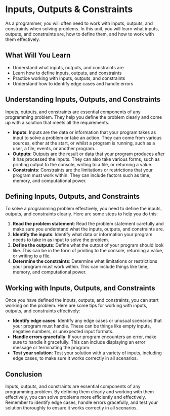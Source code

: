 # Inputs, Outputs & Constraints


As a programmer, you will often need to work with inputs, outputs, and constraints when solving problems. In this unit, you will learn what inputs, outputs, and constraints are, how to define them, and how to work with them effectively.

## What Will You Learn

- Understand what inputs, outputs, and constraints are
- Learn how to define inputs, outputs, and constraints
- Practice working with inputs, outputs, and constraints
- Understand how to identify edge cases and handle errors

## Understanding Inputs, Outputs, and Constraints

Inputs, outputs, and constraints are essential components of any programming problem. They help you define the problem clearly and come up with a solution that meets all the requirements.

- **Inputs**: Inputs are the data or information that your program takes as input to solve a problem or take an action. They can come from various sources, either at the start, or whilst a program is running, such as a user, a file, events, or another program.
- **Outputs**: Outputs are the result or data that your program produces after it has processed the inputs. They can also take various forms, such as printing output to the console, writing to a file, or returning a value.
- **Constraints**: Constraints are the limitations or restrictions that your program must work within. They can include factors such as time, memory, and computational power.

## Defining Inputs, Outputs, and Constraints

To solve a programming problem effectively, you need to define the inputs, outputs, and constraints clearly. Here are some steps to help you do this:

1. **Read the problem statement**: Read the problem statement carefully and make sure you understand what the inputs, outputs, and constraints are.
2. **Identify the inputs**: Identify what data or information your program needs to take in as input to solve the problem.
3. **Define the outputs**: Define what the output of your program should look like. This can be in the form of printing to the console, returning a value, or writing to a file.
4. **Determine the constraints**: Determine what limitations or restrictions your program must work within. This can include things like time, memory, and computational power.

## Working with Inputs, Outputs, and Constraints

Once you have defined the inputs, outputs, and constraints, you can start working on the problem. Here are some tips for working with inputs, outputs, and constraints effectively:

- **Identify edge cases**: Identify any edge cases or unusual scenarios that your program must handle. These can be things like empty inputs, negative numbers, or unexpected input formats.
- **Handle errors gracefully**: If your program encounters an error, make sure to handle it gracefully. This can include displaying an error message or terminating the program.
- **Test your solution**: Test your solution with a variety of inputs, including edge cases, to make sure it works correctly in all scenarios.

## Conclusion

Inputs, outputs, and constraints are essential components of any programming problem. By defining them clearly and working with them effectively, you can solve problems more efficiently and effectively. Remember to identify edge cases, handle errors gracefully, and test your solution thoroughly to ensure it works correctly in all scenarios.